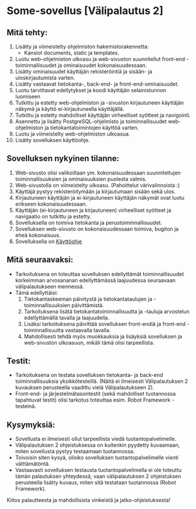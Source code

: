 # Some-sovellus [Välipalautus 2]

## Mitä tehty:

1) Lisätty ja viimeistelty ohjelmiston hakemistorakennetta:
    - Kansiot documents, static ja templates. 
2) Luotu web-ohjelmiston ulkoasu ja web-sivuston suunnitellut front-end -toiminnallisuudet ja ominaisuudet kokonaisuudessaan.
3) Lisätty ominaisuudet käyttäjän rekisteröintiä ja sisään- ja uloskirjautumista varten.
4) Lisätty vastaavat tietokanta-, back-end- ja front-end-ominaisuudet.
5) Luotu tarvittavat edellytykset ja koodi käyttäjän selainistunnon luomiseen
6) Tutkittu ja estetty web-ohjelmiston ja -sivuston kirjautuneen käyttäjän näkymä ja käyttö ei-kirjautuneella käyttäjällä.
7) Tutkittu ja estetty mahdolliset käyttäjän virheelliset syötteet ja navigointi.
8) Asennettu ja lisätty PostgreSQL-ohjelmisto ja toiminnallisuudet web-ohjelmiston ja tietokantatoimintojen käyttöä varten.
9) Luotu ja viimeistelty web-ohjelmiston ulkoasua.
10) Lisätty sovelluksen käyttöohje.

## Sovelluksen nykyinen tilanne:
1) Web-sivusto olisi valikoiltaan ym. kokonaisuudessaan suunniteltujen toiminnallisuuksien ja ominaisuuksien puolesta valmis.
2) Web-sivustolla on viimeistelty ulkoasu. (Pahoittelut värivalinnoista :)
3) Käyttäjä pystyy rekisteröitymään ja kirjautumaan sisään sekä ulos.
4) Kirjautuneen käyttäjän ja ei-kirjautuneen käyttäjän näkymät ovat luotu erikseen kokonaisuudessaan.
5) Käyttäjän (ei-kirjautuneen ja kirjautuneen) virheelliset syötteet ja navigaatio on tutkittu ja estetty.
6) Sovelluksella on toimiva tietokanta ja perustoiminnallisuudet.
7) Sovelluksen web-sivusto on kokonaisuudessaan toimiva, bugiton ja eheä kokonaisuus.
8) Sovelluksella on [Käyttöohje](https://github.com/Dhkj/Soha/blob/main/documentation/K%C3%A4ytt%C3%B6ohje.md)

## Mitä seuraavaksi:
- Tarkoituksena on toteuttaa sovelluksen edellyttämät toiminnallisuudet korkeimman arvosananan edellyttämässä laajuudessa seuraavaan välipalautukseen mennessä.
- Tämä edellyttäisi:
    1) Tietokantaskeeman päivitystä ja tietokantataulujen ja -toiminnallisuuksien päivittämistä.
    2) Tarkoituksena lisätä tietokantatoiminnallisuutta ja -tauluja arvostelun edellyttämällä tavalla ja laajuudella.
    3) Lisäksi tarkoituksena päivittää sovelluksen front-endiä ja front-end -toiminnallisuutta vastaavalla tavalla.
    4) Mahdollisesti tehdä myös muokkauksia ja lisäyksiä sovelluksen ja web-sivuston ulkoasuun, mikäli tämä olisi tarpeellista.

## Testit:
- Tarkoituksena on testata sovelluksen tietokanta- ja back-end toiminnallisuuksia yksikkötesteillä. (Näitä ei ilmeisesti Välipalautuksen 2 kuvauksen perusteella vaadittu vielä Välipalautukseen 2).
- Front-end- ja järjestelmätasontestit (sekä mahdolliset tuotannossa tapahtuvat testit) olisi tarkotus toteuttaa esim. Robot Framework -testeinä.

## Kysymyksiä:
- Sovellusta ei ilmeisesti ollut tarpeellista viedä tuotantopalvelimelle.
- Välipalautuksen 2 ohjeistuksessa on kuitenkin pyydetty kuvaamaan, miten sovellusta pystyy testaamaan tuotannossa.
- Toivoisin siten kysyä, olisiko sovelluksen tuotantopalvelimelle vienti välttämätöntä.
- Vastaavasti sovelluksen testausta tuotantopalvelimella ei ole toteuttu tämän palautuksen yhteydessä, vaan välipalautuksen 2 ohjeistuksen perusteella lisätty kuvaus, miten sitä testataan tuotannossa (Robot Framework).

Kiitos palautteesta ja mahdollisista vinkeistä ja jatko-ohjeistuksesta!


